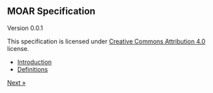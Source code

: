 ## MOAR Specification

Version 0.0.1

This specification is licensed under [Creative Commons Attribution 4.0](https://creativecommons.org/licenses/by/4.0/) license.

* [Introduction](introduction.html)
* [Definitions](definitions.html)

[Next &raquo;](introduction.html)
